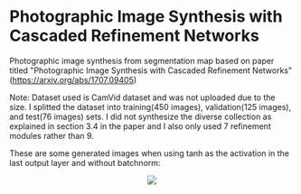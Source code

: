 # Photographic Image Synthesis with Cascaded Refinement Networks
Photographic image synthesis from segmentation map based on paper titled "Photographic Image Synthesis with Cascaded Refinement Networks" (https://arxiv.org/abs/1707.09405)

Note: Dataset used is CamVid dataset and was not uploaded due to the size. I splitted the dataset into training(450 images), validation(125 images), and test(76 images) sets. I  did not synthesize the diverse collection as explained in section 3.4 in the paper and I also only used 7 refinement modules rather than 9.

These are some generated images when using tanh as the activation in the last output layer and without batchnorm:

<p align="center">
  <img src="https://github.com/rrwiyatn/deeplearning-ai/blob/master/photo_image_synthesis_CRN/results/no_batchnorm.png">
</p>
